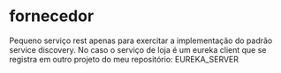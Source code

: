 # fornecedor

Pequeno serviço rest apenas para exercitar a implementação do padrão service discovery. No caso o serviço de loja é um eureka client que se registra em outro projeto do meu repositório: EUREKA_SERVER
